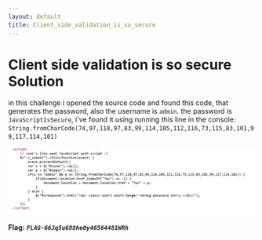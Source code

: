 ```yaml
---
layout: default
title: Client_side_validation_is_so_secure
---
```


# Client side validation is so secure Solution

in this challenge i opened the source code and found this code, that generates the password, also the username is `admin`.
the password is `JavaScriptIsSecure`, i've found it using running this line in the console:
`String.fromCharCode(74,97,118,97,83,99,114,105,112,116,73,115,83,101,99,117,114,101)`

![image](./images/Client%20side%20validation%20is%20so%20secure.png)

**Flag:** ***`FLAG-66Jq5u688he0y46564481WRh`***
